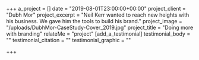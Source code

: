 +++
a_project = []
date = "2019-08-01T23:00:00+00:00"
project_client = "Dubh Mor"
project_excerpt = "Neil Kerr wanted to reach new heights with his business. We gave him the tools to build his brand."
project_image = "/uploads/DubhMor-CaseStudy-Cover_2019.jpg"
project_title = "Doing more with branding"
relateMe = "project"
[add_a_testimonial]
testimonial_body = ""
testimonial_citation = ""
testimonial_graphic = ""

+++
